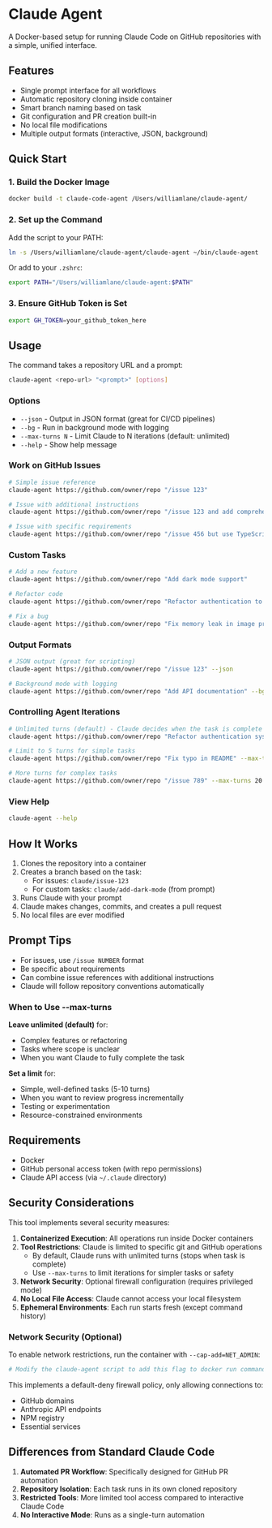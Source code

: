# Claude Agent

A Docker-based setup for running Claude Code on GitHub repositories with a simple, unified interface.

## Features

- Single prompt interface for all workflows
- Automatic repository cloning inside container
- Smart branch naming based on task
- Git configuration and PR creation built-in
- No local file modifications
- Multiple output formats (interactive, JSON, background)

## Quick Start

### 1. Build the Docker Image

```bash
docker build -t claude-code-agent /Users/williamlane/claude-agent/
```

### 2. Set up the Command

Add the script to your PATH:

```bash
ln -s /Users/williamlane/claude-agent/claude-agent ~/bin/claude-agent
```

Or add to your `.zshrc`:

```bash
export PATH="/Users/williamlane/claude-agent:$PATH"
```

### 3. Ensure GitHub Token is Set

```bash
export GH_TOKEN=your_github_token_here
```

## Usage

The command takes a repository URL and a prompt:

```bash
claude-agent <repo-url> "<prompt>" [options]
```

### Options

- `--json` - Output in JSON format (great for CI/CD pipelines)
- `--bg` - Run in background mode with logging
- `--max-turns N` - Limit Claude to N iterations (default: unlimited)
- `--help` - Show help message

### Work on GitHub Issues

```bash
# Simple issue reference
claude-agent https://github.com/owner/repo "/issue 123"

# Issue with additional instructions
claude-agent https://github.com/owner/repo "/issue 123 and add comprehensive tests"

# Issue with specific requirements
claude-agent https://github.com/owner/repo "/issue 456 but use TypeScript"
```

### Custom Tasks

```bash
# Add a new feature
claude-agent https://github.com/owner/repo "Add dark mode support"

# Refactor code
claude-agent https://github.com/owner/repo "Refactor authentication to use JWT"

# Fix a bug
claude-agent https://github.com/owner/repo "Fix memory leak in image processing"
```

### Output Formats

```bash
# JSON output (great for scripting)
claude-agent https://github.com/owner/repo "/issue 123" --json

# Background mode with logging
claude-agent https://github.com/owner/repo "Add API documentation" --bg
```

### Controlling Agent Iterations

```bash
# Unlimited turns (default) - Claude decides when the task is complete
claude-agent https://github.com/owner/repo "Refactor authentication system"

# Limit to 5 turns for simple tasks
claude-agent https://github.com/owner/repo "Fix typo in README" --max-turns 5

# More turns for complex tasks
claude-agent https://github.com/owner/repo "/issue 789" --max-turns 20
```

### View Help

```bash
claude-agent --help
```

## How It Works

1. Clones the repository into a container
2. Creates a branch based on the task:
   - For issues: `claude/issue-123`
   - For custom tasks: `claude/add-dark-mode` (from prompt)
3. Runs Claude with your prompt
4. Claude makes changes, commits, and creates a pull request
5. No local files are ever modified

## Prompt Tips

- For issues, use `/issue NUMBER` format
- Be specific about requirements
- Can combine issue references with additional instructions
- Claude will follow repository conventions automatically

### When to Use --max-turns

**Leave unlimited (default)** for:
- Complex features or refactoring
- Tasks where scope is unclear
- When you want Claude to fully complete the task

**Set a limit** for:
- Simple, well-defined tasks (5-10 turns)
- When you want to review progress incrementally
- Testing or experimentation
- Resource-constrained environments

## Requirements

- Docker
- GitHub personal access token (with repo permissions)
- Claude API access (via `~/.claude` directory)

## Security Considerations

This tool implements several security measures:

1. **Containerized Execution**: All operations run inside Docker containers
2. **Tool Restrictions**: Claude is limited to specific git and GitHub operations
   - By default, Claude runs with unlimited turns (stops when task is complete)
   - Use `--max-turns` to limit iterations for simpler tasks or safety
3. **Network Security**: Optional firewall configuration (requires privileged mode)
4. **No Local File Access**: Claude cannot access your local filesystem
5. **Ephemeral Environments**: Each run starts fresh (except command history)

### Network Security (Optional)

To enable network restrictions, run the container with `--cap-add=NET_ADMIN`:

```bash
# Modify the claude-agent script to add this flag to docker run commands
```

This implements a default-deny firewall policy, only allowing connections to:
- GitHub domains
- Anthropic API endpoints
- NPM registry
- Essential services

## Differences from Standard Claude Code

1. **Automated PR Workflow**: Specifically designed for GitHub PR automation
2. **Repository Isolation**: Each task runs in its own cloned repository
3. **Restricted Tools**: More limited tool access compared to interactive Claude Code
4. **No Interactive Mode**: Runs as a single-turn automation
